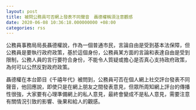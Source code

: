 ```yaml
---
layout: post
title: 被問公務員可否網上發表不同聲音　聶德權稱須注意觀感
date: 2020-06-08 10:36:18.000000000 +08:00
categories: rss
---
```


公務員事務局局長聶德權說，作為一個普通市民，言論自由是受到基本法保障，但公務員是要執行政府政策，基於這個身份，公務員某方面的言論和表達自由是受到限制，公務人員的言行要符合身份，不能令人質疑或擔心是否真心支持政府政策，為何可以公然反對政府政策。

聶德權在本台節目《千禧年代》被問到，公務員可否在個人網上社交評台發表不同聲音，他回應說，即使只是在網上朋友之間發表意見，但眾所周知網上評台的傳播性很強，大家要有心理準備網上的私人意見，最終會變成不是私人意見，需要注意有關情況引致的影響、後果和給人的觀感。
